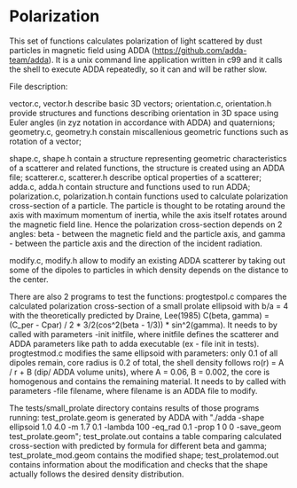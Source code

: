 # Polarization
This set of functions calculates polarization of light scattered by dust particles in magnetic field using ADDA (https://github.com/adda-team/adda). It is a unix command line application written in c99 and it calls the shell to execute ADDA repeatedly, so it can and will be rather slow.

File description:

vector.c, vector.h describe basic 3D vectors;
orientation.c, orientation.h provide structures and functions describing orientation in 3D space using Euler angles (in zyz notation in accordance with ADDA) and quaternions;
geometry.c, geometry.h constain miscallenious geometric functions such as rotation of a vector;

shape.c, shape.h contain a structure representing geometric characteristics of a scatterer and related functions, the structure is created using an ADDA file;
scatterer.c, scatterer.h describe optical properties of a scatterer;
adda.c, adda.h contain structure and functions used to run ADDA;
polarization.c, polarization.h contain functions used to calculate polarization cross-section of a particle. The particle is thought to be rotating around the axis with maximum momentum of inertia, while the axis itself rotates around the magnetic field line. Hence the polarization cross-section depends on 2 angles: beta - between the magnetic field and the particle axis, and gamma - between the particle axis and the direction of the incident radiation.

modify.c, modify.h allow to modify an existing ADDA scatterer by taking out some of the dipoles to particles in which density depends on the distance to the center.

There are also 2 programs to test the functions:
progtestpol.c compares the calculated polarization cross-section of a small prolate ellipsoid with b/a = 4 with the theoretically predicted by Draine, Lee(1985) C(beta, gamma) = (C_per - Cpar) / 2 * 3/2(cos^2(beta - 1/3)) * sin^2(gamma). It needs to by called with parameters -init initfile, where initfile defines the scatterer and ADDA parameters like path to adda executable (ex - file init in tests).
progtestmod.c modifies the same ellipsoid with parameters: only 0.1 of all dipoles remain, core radius is 0.2 of total, the shell density follows ro(r) = A / r + B (dip/ ADDA volume units), where A = 0.06, B = 0.002, the core is homogenous and contains the remaining material. It needs to by called with parameters -file filename, where filename is an ADDA file to modify.

The tests/small_prolate directory contains results of those programs running:
test_prolate.geom is generated by ADDA with "./adda -shape ellipsoid 1.0 4.0 -m 1.7 0.1 -lambda 100 -eq_rad 0.1 -prop 1 0 0 -save_geom test_prolate.geom";
test_prolate.out contains a table comparing calculated cross-section with predicted by formula for different beta and gamma;
test_prolate_mod.geom contains the modified shape;
test_prolatemod.out contains information about the modification and checks that the shape actually follows the desired density distribution.
